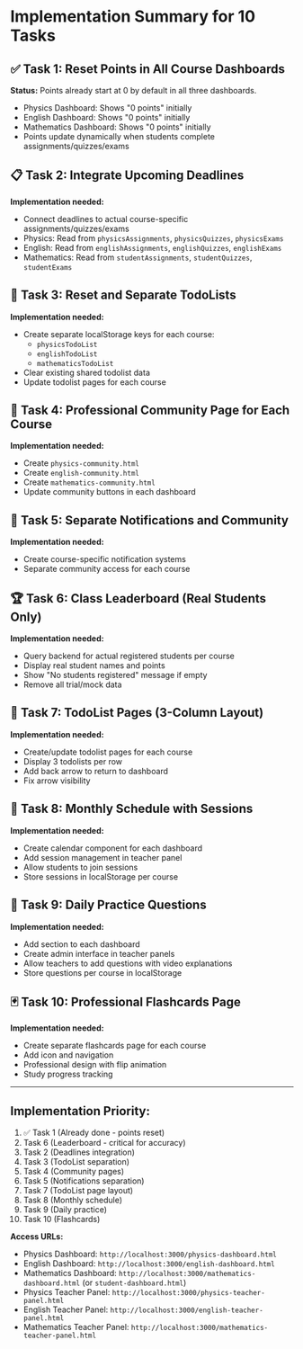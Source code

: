 # Implementation Summary for 10 Tasks

## ✅ Task 1: Reset Points in All Course Dashboards
**Status:** Points already start at 0 by default in all three dashboards.
- Physics Dashboard: Shows "0 points" initially
- English Dashboard: Shows "0 points" initially  
- Mathematics Dashboard: Shows "0 points" initially
- Points update dynamically when students complete assignments/quizzes/exams

## 📋 Task 2: Integrate Upcoming Deadlines
**Implementation needed:**
- Connect deadlines to actual course-specific assignments/quizzes/exams
- Physics: Read from `physicsAssignments`, `physicsQuizzes`, `physicsExams`
- English: Read from `englishAssignments`, `englishQuizzes`, `englishExams`
- Mathematics: Read from `studentAssignments`, `studentQuizzes`, `studentExams`

## 📝 Task 3: Reset and Separate TodoLists
**Implementation needed:**
- Create separate localStorage keys for each course:
  - `physicsTodoList`
  - `englishTodoList`
  - `mathematicsTodoList`
- Clear existing shared todolist data
- Update todolist pages for each course

## 👥 Task 4: Professional Community Page for Each Course
**Implementation needed:**
- Create `physics-community.html`
- Create `english-community.html`
- Create `mathematics-community.html`
- Update community buttons in each dashboard

## 🔔 Task 5: Separate Notifications and Community
**Implementation needed:**
- Create course-specific notification systems
- Separate community access for each course

## 🏆 Task 6: Class Leaderboard (Real Students Only)
**Implementation needed:**
- Query backend for actual registered students per course
- Display real student names and points
- Show "No students registered" message if empty
- Remove all trial/mock data

## 📑 Task 7: TodoList Pages (3-Column Layout)
**Implementation needed:**
- Create/update todolist pages for each course
- Display 3 todolists per row
- Add back arrow to return to dashboard
- Fix arrow visibility

## 📅 Task 8: Monthly Schedule with Sessions
**Implementation needed:**
- Create calendar component for each dashboard
- Add session management in teacher panel
- Allow students to join sessions
- Store sessions in localStorage per course

## 🎯 Task 9: Daily Practice Questions
**Implementation needed:**
- Add section to each dashboard
- Create admin interface in teacher panels
- Allow teachers to add questions with video explanations
- Store questions per course in localStorage

## 🃏 Task 10: Professional Flashcards Page
**Implementation needed:**
- Create separate flashcards page for each course
- Add icon and navigation
- Professional design with flip animation
- Study progress tracking

---

## Implementation Priority:
1. ✅ Task 1 (Already done - points reset)
2. Task 6 (Leaderboard - critical for accuracy)
3. Task 2 (Deadlines integration)
4. Task 3 (TodoList separation)
5. Task 4 (Community pages)
6. Task 5 (Notifications separation)
7. Task 7 (TodoList page layout)
8. Task 8 (Monthly schedule)
9. Task 9 (Daily practice)
10. Task 10 (Flashcards)

**Access URLs:**
- Physics Dashboard: `http://localhost:3000/physics-dashboard.html`
- English Dashboard: `http://localhost:3000/english-dashboard.html`
- Mathematics Dashboard: `http://localhost:3000/mathematics-dashboard.html` (or `student-dashboard.html`)
- Physics Teacher Panel: `http://localhost:3000/physics-teacher-panel.html`
- English Teacher Panel: `http://localhost:3000/english-teacher-panel.html`
- Mathematics Teacher Panel: `http://localhost:3000/mathematics-teacher-panel.html`



















